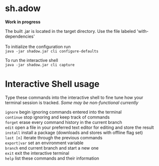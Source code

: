 # sh.adow

<b>Work in progress</b>

The built .jar is located in the target directory. Use the file labeled 'with-dependencies'<br><br>
To initialize the configuration run<br>
`java -jar shadow.jar cli configure-defaults`<br>

To run the interactive shell<br>
`java -jar shadow.jar cli capture`<br>

# Interactive Shell usage

Type these commands into the interactive shell to fine tune how your terminal session is tracked. <i>Some may be non-functional currently</i>

`ignore` begin ignoring commands entered into the terminal<br>
`continue` stop ignoring and keep track of commands<br>
`forget` erase every command history in the current branch<br>
`edit` open a file in your preferred text editor for editing and store the result<br>
`install` install a package (downloads and stores with offline flag set)<br>
`last [n]` iterate through the previous commands<br>
`export|var` set an environment variable<br>
`branch` end current branch and start a new one<br>
`exit` exit the interactive terminal<br>
`help` list these commands and their information<br>